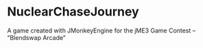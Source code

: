 NuclearChaseJourney
===================

A game created with JMonkeyEngine for the jME3 Game Contest – “Blendswap Arcade”
